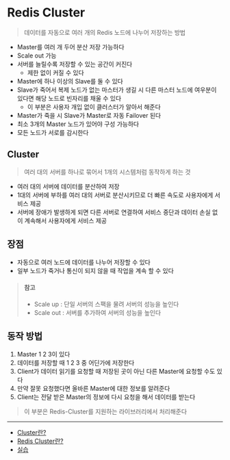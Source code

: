 # Redis Cluster

> 데이터를 자동으로 여러 개의 Redis 노드에 나누어 저장하는 방법

* Master를 여러 개 두어 분산 저장 가능하다
* Scale out 가능
* 서버를 늘릴수록 저장할 수 있는 공간이 커진다
    * 제한 없이 커질 수 있다
* Master에 하나 이상의 Slave를 둘 수 있다
* Slave가 죽어서 복제 노드가 없는 마스터가 생길 시 다른 마스터 노드에 여우분이 있다면 해당 노드로 빈자리를 채울 수 있다
    * 이 부분은 사용자 개입 없이 클러스터가 알아서 해준다
* Master가 죽을 시 Slave가 Master로 자동 Failover 된다
* 최소 3개의 Master 노드가 있어야 구성 가능하다
* 모든 노드가 서로를 감시한다

## Cluster

> 여러 대의 서버를 하나로 묶어서 1개의 시스템처럼 동작하게 하는 것

* 여러 대의 서버에 데이터를 분산하여 저장
* 1대의 서버에 부하를 여러 대의 서버로 분산시키므로 더 빠른 속도로 사용자에게 서비스 제공
* 서버에 장애가 발생하게 되면 다른 서버로 연결하여 서비스 중단과 데이터 손실 없이 계속해서 사용자에게 서비스 제공

## 장점

* 자동으로 여러 노드에 데이터를 나누어 저장할 수 있다
* 일부 노드가 죽거나 통신이 되지 않을 때 작업을 계속 할 수 있다

> #### 참고
> * Scale up : 단일 서버의 스팩을 물려 서버의 성능을 높인다
> * Scale out : 서버를 추가하여 서버의 성능을 높인다

## 동작 방법

1. Master 1 2 3이 있다
2. 데이터를 저장할 때 1 2 3 중 어딘가에 저장한다
3. Client가 데이터 읽기를 요청할 때 저장된 곳이 아닌 다른 Master에 요청할 수도 있다
4. 만약 잘못 요청했다면 올바른 Master에 대한 정보를 알려준다
5. Client는 전달 받은 Master의 정보에 다시 요청을 해서 데이터를 받는다

> 이 부분은 Redis-Cluster를 지원하는 라이브러리에서 처리해준다


---

* [Cluster란?](https://server-talk.tistory.com/502)
* [Redis Cluster란?](https://co-de.tistory.com/24)
* [실습](https://co-de.tistory.com/24)